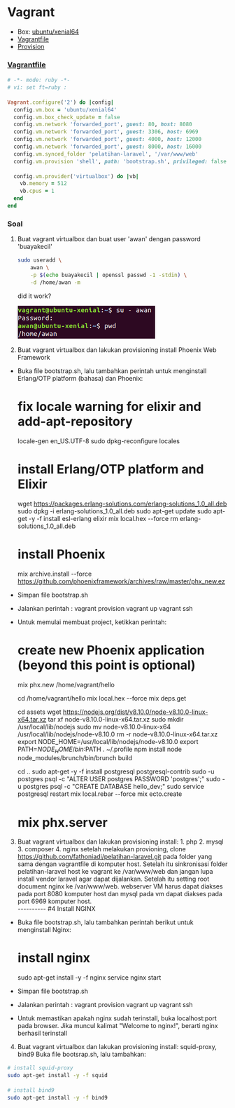 # Vagrant

- Box: [ubuntu/xenial64](https://app.vagrantup.com/ubuntu/boxes/xenial64)
- [Vagrantfile](#vagrantfile)
- [Provision](bootstrap.sh)

### [Vagrantfile](Vagrantfile)
```ruby
# -*- mode: ruby -*-
# vi: set ft=ruby :

Vagrant.configure('2') do |config|
  config.vm.box = 'ubuntu/xenial64'
  config.vm.box_check_update = false
  config.vm.network 'forwarded_port', guest: 80, host: 8080
  config.vm.network 'forwarded_port', guest: 3306, host: 6969
  config.vm.network 'forwarded_port', guest: 4000, host: 12000
  config.vm.network 'forwarded_port', guest: 8000, host: 16000
  config.vm.synced_folder 'pelatihan-laravel', '/var/www/web'
  config.vm.provision 'shell', path: 'bootstrap.sh', privileged: false

  config.vm.provider('virtualbox') do |vb|
    vb.memory = 512
    vb.cpus = 1
  end
end
```

### Soal
1. Buat vagrant virtualbox dan buat user 'awan' dengan password 'buayakecil'

    ```sh
    sudo useradd \
        awan \
        -p $(echo buayakecil | openssl passwd -1 -stdin) \
        -d /home/awan -m
    ```
    
    did it work?

    ![check_user_awan](assets/check_user_awan.png)

2. Buat vagrant virtualbox dan lakukan provisioning install Phoenix Web Framework
- Buka file bootstrap.sh, lalu tambahkan perintah untuk menginstall Erlang/OTP platform (bahasa) dan Phoenix:
	# fix locale warning for elixir and add-apt-repository
	locale-gen en_US.UTF-8
	sudo dpkg-reconfigure locales
	# install Erlang/OTP platform and Elixir
	wget https://packages.erlang-solutions.com/erlang-solutions_1.0_all.deb
	sudo dpkg -i erlang-solutions_1.0_all.deb
	sudo apt-get update
	sudo apt-get -y -f install esl-erlang elixir
	mix local.hex --force
	rm erlang-solutions_1.0_all.deb
	# install Phoenix
	mix archive.install --force https://github.com/phoenixframework/archives/raw/master/phx_new.ez

- Simpan file bootstrap.sh

- Jalankan perintah :
	vagrant provision
	vagrant up
	vagrant ssh

- Untuk memulai membuat project, ketikkan perintah:
	# create new Phoenix application (beyond this point is optional)
	mix phx.new /home/vagrant/hello

	cd /home/vagrant/hello
	mix local.hex --force
	mix deps.get

	cd assets
	wget https://nodejs.org/dist/v8.10.0/node-v8.10.0-linux-x64.tar.xz
	tar xf node-v8.10.0-linux-x64.tar.xz
	sudo mkdir /usr/local/lib/nodejs
	sudo mv node-v8.10.0-linux-x64 /usr/local/lib/nodejs/node-v8.10.0
	rm -r node-v8.10.0-linux-x64.tar.xz
	export NODE_HOME=/usr/local/lib/nodejs/node-v8.10.0
	export PATH=$NODE_HOME/bin:$PATH
	. ~/.profile
	npm install
	node node_modules/brunch/bin/brunch build

	cd ..
	sudo apt-get -y -f install postgresql postgresql-contrib
	sudo -u postgres psql -c "ALTER USER postgres PASSWORD 'postgres';"
	sudo -u postgres psql -c "CREATE DATABASE hello_dev;"
	sudo service postgresql restart
	mix local.rebar --force
	mix ecto.create
	# mix phx.server

3. Buat vagrant virtualbox dan lakukan provisioning install:
		1.	php
		2.	mysql
		3.	composer
		4.	nginx
		setelah melakukan provioning, clone https://github.com/fathoniadi/pelatihan-laravel.git pada 	folder yang sama dengan vagrantfile di komputer host. Setelah itu sinkronisasi folder 	pelatihan-laravel host ke vagrant ke /var/www/web dan jangan lupa install vendor laravel 	agar dapat dijalankan. Setelah itu setting root document nginx ke /var/www/web. webserver 	VM harus dapat diakses pada port 8080 komputer host dan mysql pada vm dapat diakses 	pada port 6969 komputer host.		
		----------
		#4 Install NGINX
- Buka file bootstrap.sh, lalu tambahkan perintah berikut untuk menginstall Nginx:
	# install nginx
	sudo apt-get install -y -f nginx
	service nginx start

- Simpan file bootstrap.sh

- Jalankan perintah :
	vagrant provision
	vagrant up
	vagrant ssh

- Untuk memastikan apakah nginx sudah terinstall, buka localhost:port pada browser. Jika muncul kalimat "Welcome to nginx!", berarti nginx berhasil terinstall

4. Buat vagrant virtualbox dan lakukan provisioning install: squid-proxy, bind9
Buka file bootsrap.sh, lalu tambahkan:
```sh
# install squid-proxy
sudo apt-get install -y -f squid

# install bind9
sudo apt-get install -y -f bind9
```
